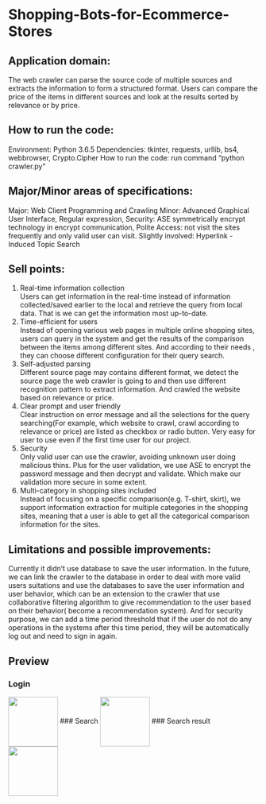 # Shopping-Bots-for-Ecommerce-Stores
## Application domain:  
The web crawler can parse the source code of multiple sources and extracts the information to form a structured format. Users can compare the price of the items in different sources and look at the results sorted by relevance or by price.  

## How to run the code: 
Environment: Python 3.6.5
Dependencies: tkinter, requests, urllib, bs4, webbrowser, Crypto.Cipher
How to run the code: run command “python crawler.py”

## Major/Minor areas of specifications:
Major: Web Client Programming and Crawling
Minor: Advanced Graphical User Interface, Regular expression, Security: ASE symmetrically encrypt technology in encrypt communication, Polite Access: not visit the sites frequently and only valid user can visit.
Slightly involved: Hyperlink - Induced Topic Search

## Sell points:  
1) Real-time information collection  
Users can get information in the real-time instead of information collected/saved earlier to the local and retrieve the query from local data. That is we can get the information most up-to-date.
2) Time-efficient for users  
Instead of opening various web pages in multiple online shopping sites, users can query in the system and get the results of the comparison between the items among different sites. And according to their needs , they can choose different configuration for their query search.
3) Self-adjusted parsing  
Different source page may contains different format, we detect the source page the web crawler is going to and then use different recognition pattern to extract information. And crawled the website based on relevance or price.
4) Clear prompt and user friendly  
Clear instruction on error message and all the selections for the query searching(For example, which website to crawl, crawl according to relevance or price) are listed as checkbox or radio button. Very easy for user to use even if the first time user for our project.
5) Security  
Only valid user can use the crawler, avoiding unknown user doing malicious thins. 
             Plus for  the user validation, we use ASE to encrypt the password message and then 
             decrypt and  validate. Which make our validation more secure in some extent.
6) Multi-category in shopping sites included  
Instead of focusing on a specific comparison(e.g. T-shirt, skirt), we support information extraction for multiple categories in the shopping sites, meaning that a user is able to get all the categorical comparison information for the sites.  

## Limitations and possible improvements:  
Currently it didn’t use database to save the user information. In the future, we can link the crawler to the database in order to deal with more valid users suitations and use the databases to save the user information and user behavior, which can be an extension to the crawler that use collaborative filtering algorithm to give recommendation to the user based on their behavior( become a recommendation system). And for security purpose, we can add a time period threshold that if the user do not do any operations in the systems after this time period, they will be automatically log out and need to sign in again.

## Preview
### Login
<img src="https://github.com/xinyaoliu/Shopping-Bots-for-Ecommerce-Stores/blob/master/screenshots/login.png" width = "100" height = "100" div align=center />
### Search 
<img src="https://github.com/xinyaoliu/Shopping-Bots-for-Ecommerce-Stores/blob/master/screenshots/search.png" width = "100" height = "100" div align=center />
### Search result
<img src="https://github.com/xinyaoliu/Shopping-Bots-for-Ecommerce-Stores/blob/master/screenshots/result.png" width = "100" height = "100" div align=center />


